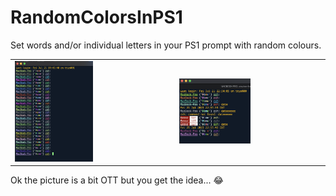 # RandomColorsInPS1
Set words and/or individual letters in your PS1 prompt with random colours.
<table><tr><td>
<img src="https://github.com/Stephen-Harold/RandomColorsInPS1/blob/99298c2528ac2f0973d290e7e02dffc544dcc4b9/Screenshot%202023-07-21%20at%2020.12.29.png" width="50%" />
</td><td>
<img src="https://github.com/Stephen-Harold/RandomColorsInPS1/blob/6c79b601f86729de723cc42ca2f05109686457b2/Screenshot%202023-07-21%20at%2022.57.55.png" width=50% />
</td></tr></table>
Ok the picture is a bit OTT but you get the idea... 😂
